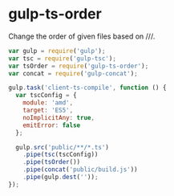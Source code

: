 gulp-ts-order
=============

Change the order of given files based on ///<reference path="(.+)"/>.

```js
var gulp = require('gulp');
var tsc = require('gulp-tsc');
var tsOrder = require('gulp-ts-order');
var concat = require('gulp-concat');

gulp.task('client-ts-compile', function () {
  var tscConfig = {
    module: 'amd',
    target: 'ES5',
    noImplicitAny: true,
    emitError: false
  };

  gulp.src('public/**/*.ts')
    .pipe(tsc(tscConfig))
    .pipe(tsOrder())
    .pipe(concat('public/build.js'))
    .pipe(gulp.dest(''));
});

```
